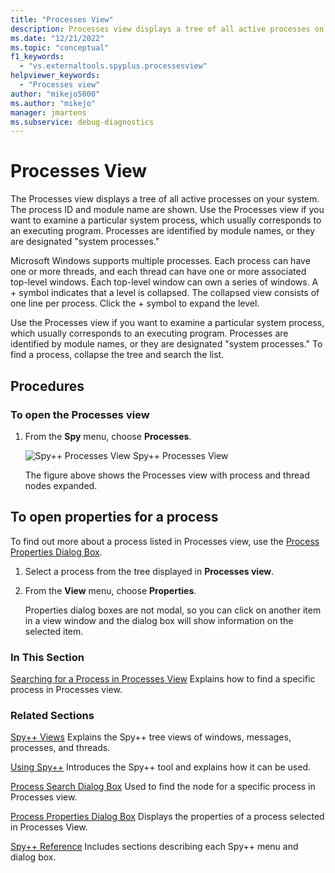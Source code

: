 ```yaml
---
title: "Processes View"
description: Processes view displays a tree of all active processes on your system. Learn about its contents and uses, and follow the links to additional information. 
ms.date: "12/21/2022"
ms.topic: "conceptual"
f1_keywords:
  - "vs.externaltools.spyplus.processesview"
helpviewer_keywords:
  - "Processes view"
author: "mikejo5000"
ms.author: "mikejo"
manager: jmartens
ms.subservice: debug-diagnostics
---
```

# Processes View

The Processes view displays a tree of all active processes on your system. The process ID and module name are shown. Use the Processes view if you want to examine a particular system process, which usually corresponds to an executing program. Processes are identified by module names, or they are designated "system processes."

 Microsoft Windows supports multiple processes. Each process can have one or more threads, and each thread can have one or more associated top-level windows. Each top-level window can own a series of windows. A + symbol indicates that a level is collapsed. The collapsed view consists of one line per process. Click the + symbol to expand the level.

 Use the Processes view if you want to examine a particular system process, which usually corresponds to an executing program. Processes are identified by module names, or they are designated "system processes." To find a process, collapse the tree and search the list.

## Procedures

### To open the Processes view

1. From the **Spy** menu, choose **Processes**.

   ![Spy&#43;&#43; Processes View](../debugger/media/spy--_processes.png "Spy++_Processes")
   Spy++ Processes View

   The figure above shows the Processes view with process and thread nodes expanded.

## To open properties for a process

To find out more about a process listed in Processes view, use the [Process Properties Dialog Box](../debugger/process-properties-dialog-box.md).

1. Select a process from the tree displayed in **Processes view**.

2. From the **View** menu, choose **Properties**.

   Properties dialog boxes are not modal, so you can click on another item in a view window and the dialog box will show information on the selected item.

### In This Section

 [Searching for a Process in Processes View](../debugger/how-to-search-for-a-process-in-processes-view.md)
 Explains how to find a specific process in Processes view.

### Related Sections

 [Spy++ Views](../debugger/spy-increment-views.md)
 Explains the Spy++ tree views of windows, messages, processes, and threads.

 [Using Spy++](../debugger/using-spy-increment.md)
 Introduces the Spy++ tool and explains how it can be used.

 [Process Search Dialog Box](../debugger/process-search-dialog-box.md)
 Used to find the node for a specific process in Processes view.

 [Process Properties Dialog Box](../debugger/process-properties-dialog-box.md)
 Displays the properties of a process selected in Processes View.

 [Spy++ Reference](../debugger/spy-increment-reference.md)
 Includes sections describing each Spy++ menu and dialog box.